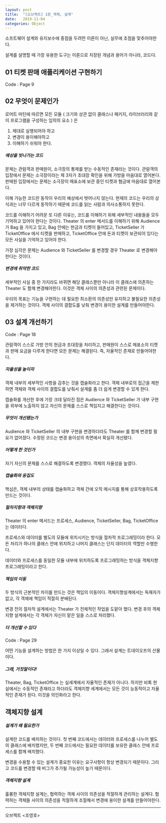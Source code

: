 ```yaml
---
layout: post
title:  "[오브젝트] 1장_객체, 설계"
date:   2019-11-04
categories: Object
---
```


소프트웨어 설계와 유지보수에 중점을 두려먼 이론이 아닌, 실무에 초점을 맞추어야한다. 

설계를 설명할 때 가장 유용한 도구는 이론으로 치장된 개념과 용어가 아니라, 코드다.

## 01 티켓 판매 애플리케이션 구현하기

Code : Page 9

## 02 무엇이 문제인가

로머트 마틴에 따르면 모든 모듈 ( 크기와 상관 없이 클래스나 패키지, 라이브러리와 같이 프로그램을 구성하는 임의의 요소 ) 은 

1. 제대로 실행되어야 하고
2. 변경이 용이해야하고
3. 이해하기 쉬워야 한다.

##### 예상을 빗나가는 코드

문제는 관람객과 판매원이, 소극장의 통제를 받는 수동적인 존재라는 것이다. 관람객의 입장에서 문제는 소극장이라는 제 3자가 초대장 확인을 위해 가방을 마음대로 열어본다. 판매원 입장에서는 문제는 소극장이 매표소에 보관 중인 티켓과 혐금에 마음대로 열어본다.

이해 가능한 코드란 동작이 우리의 예상에서 벗어나지 않는다. 현재의 코드는 우리의 상식과는 너무 다르게 동작하기 때문에 코드를 읽는 사람과 의사소통하지 못한다.

코드를 이해하기 어려운 또 다른 이유는, 코드를 이해하기 위해 세부적인 내용들을 모두 기억하고 있어야 한다는 것이다. Theater 의 enter 메서드를 이해하기 위해 Audience 가 Bag 을 가지고 있고, Bag 안에는 현금과 티켓이 들어있고, TicketSeller 가 TicketOffice 에서 티켓을 판매하고, TicketOffice 안에 돈과 티켓이 보관되어 있다는 모든 사실을 기억하고 있어야 한다.

가장 심각은 문제는 Audience 와 TicketSeller 를 변경할 경우 Theater 로 변경해야한다는 것이다.

##### 변경에 취약한 코드

세부적인 사실 중 한 가지라도 바뀌면 해당 클래스뿐만 아니라 이 클래스에 의존하는 Theater 도 함께 변경해야한다. 이것은 객체 사이의 의존성과 관련된 문제이다.

우리의 목표는 기능을 구현하는 데 필요한 최소환의 의존성만 유지하고 불필요한 의존성을 제거하는 것이다. 객체 사이의 결합도를 낮춰 변경이 용이한 설계를 만들어야한다.

## 03 설계 개선하기

Code : Page 18

관람객이 스스로 가방 안의 현금과 초대장을 처리하고, 판매원이 스스로 매표소의 티켓과 판매 요금을 다루게 한다면 모든 문제는 해결된다. 즉, 자율적인 존재로 만들어야한다.

##### 자율성을 높이자

객체 내부의 세부적인 사항을 감추는 것을 캡슐화라고 한다. 객체 내부로의 접근을 제한하면 객체와 객체 사이의 결합도를 낮춰서 설계를 좀 더 쉽게 변경할 수 있게 한다.

캡슐화를 개선한 후에 가장 크데 달라진 점은 Audience 와 TicketSeller 가 내부 구현을 외부에 노출하지 않고 자신의 문제를 스스로 책임지고 해결한다는 것이다.

##### 무엇이 개선됐는가

 Audience 와 TicketSeller 의 내부 구현을 변경하더라도 Theater 를 함께 변경할 필요가 없어졌다. 수정된 코드는 변경 용이성의 측면에서 확실히 개선됐다.

##### 어떻게 한 것인가

자기 자신의 문제를 스스로 해결하도록 변경했다. 객체의 자율성을 높였다.

##### 캡슐화와 응집도

핵심은, 객체 내부의 상태를 캡슐화하고 객체 간에 오직 메시지를 통해 상호작용하도록 만드는 것이다. 

##### 절차지향과 객체지향

Theater 의 enter 메서드는 프로세스, Audience, TicketSeller, Bag, TicketOffice 는 데이터다. 

프로세스와 데이터를 별도의 모듈에 위치시키는 방식을 절차적 프로그래밍이라 한다. 모든 처리가 하나의 클래스 안에 위치하고 나머지 클래스는 단지 데이터의 역할만 수행한다. 

데이터와 프로세스를 동일한 모듈 내부에 위치하도록 프로그래밍하는 방식을 객체지향 프로그래밍이라고 한다.

##### 책임의 이동

두 방식의 근본적인 차이를 만드는 것은 책임의 이동이다. 객체지향설계에서는 독재자가 없고, 각 객체에 책임이 적절히 분배된다.

변경 전의 절차적 설계에서는 Theater 가 전체적인 작업을 도맡아 했다. 변경 후의 객체지향 설계에서는 각 객체가 자신이 맡은 일을 스스로 처리했다. 

##### 더 개선할 수 있다

Code : Page 29

어떤 기능을 설계하는 방법은 한 가지 이상일 수 있다. 그래서 설계는 트데이오프의 산물이다. 

##### 그래, 거짓말이다!

Theater, Bag, TicketOffice 는 실세계에서 자율적인 존재가 아니다. 하지만 비록 현실에서는 수동적인 존재라고 하더라도 객체지향 세계에서는 모든 것이 능동적이고 자율적인 존재가 된다. 이것을 의인화라고 한다.

## 객체지향 설계

##### 설계가 왜 필요한가

설계란 코드를 배치하는 것이다. 첫 번째 코드에서는 데이터와 프로세스를 나누어 별도의 클래스에 배치했지만, 두 번째 코드에서는 필요한 데이터를 보유한 클래스 안에 프로세스를 함께 배치했다.

변경을 수용할 수 있는 설계가 중요한 이유는 요구사항이 항상 변경되기 때문이다. 그리고 코드를 변경할 때 버그가 추가될 가능성이 높기 때문이다.

##### 객체지향 설계

훌륭한 객체지향 설계는, 협력하는 객체 사이의 의존성을 적절하게 관리하는 설계다. 협력하는 객체들 사이의 의존성을 적절하게 조절해서 변경에 용이한 설계를 만들어야한다.

---

오브젝트 <조영호>